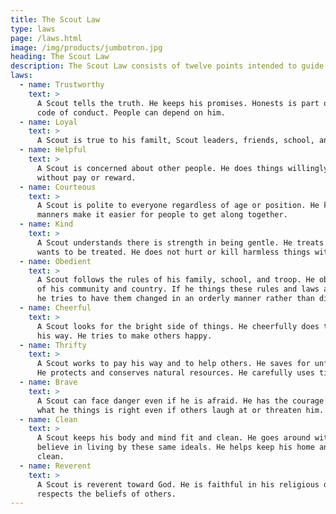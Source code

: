 ```yaml
---
title: The Scout Law
type: laws
page: /laws.html
image: /img/products/jumbotron.jpg
heading: The Scout Law
description: The Scout Law consists of twelve points intended to guide the behavior and decisions of scouts and scouters.
laws:
  - name: Trustworthy
    text: >
      A Scout tells the truth. He keeps his promises. Honests is part of his
      code of conduct. People can depend on him.
  - name: Loyal
    text: >
      A Scout is true to his familt, Scout leaders, friends, school, and nation.
  - name: Helpful
    text: >
      A Scout is concerned about other people. He does things willingly for others
      without pay or reward.
  - name: Courteous
    text: >
      A Scout is polite to everyone regardless of age or position. He knows good
      manners make it easier for people to get along together.
  - name: Kind
    text: >
      A Scout understands there is strength in being gentle. He treats others as he
      wants to be treated. He does not hurt or kill harmless things without reason.
  - name: Obedient
    text: >
      A Scout follows the rules of his family, school, and troop. He obeys the laws
      of his community and country. If he things these rules and laws are unfair,
      he tries to have them changed in an orderly manner rather than disobey them.
  - name: Cheerful
    text: >
      A Scout looks for the bright side of things. He cheerfully does tasks that come
      his way. He tries to make others happy.
  - name: Thrifty
    text: >
      A Scout works to pay his way and to help others. He saves for unforseen needs.
      He protects and conserves natural resources. He carefully uses time and property.
  - name: Brave
    text: >
      A Scout can face danger even if he is afraid. He has the courage to stand for
      what he things is right even if others laugh at or threaten him.
  - name: Clean
    text: >
      A Scout keeps his body and mind fit and clean. He goes around with those who
      believe in living by these same ideals. He helps keep his home and community
      clean.
  - name: Reverent
    text: >
      A Scout is reverent toward God. He is faithful in his religious duties. He
      respects the beliefs of others.
---
```


